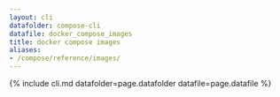 ```yaml
---
layout: cli
datafolder: compose-cli
datafile: docker_compose_images
title: docker compose images
aliases:
- /compose/reference/images/
---
```

<!--
Sorry, but the contents of this page are automatically generated from
Docker's source code. If you want to suggest a change to the text that appears
here, you'll need to find the string by searching this repo:
https://github.com/docker/compose
-->
{% include cli.md datafolder=page.datafolder datafile=page.datafile %}
